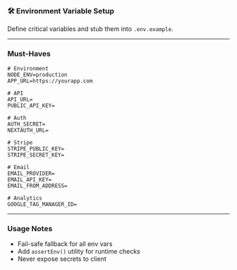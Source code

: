 ### 🛠️ Environment Variable Setup

Define critical variables and stub them into `.env.example`.

---

### Must-Haves

```
# Environment
NODE_ENV=production
APP_URL=https://yourapp.com

# API
API_URL=
PUBLIC_API_KEY=

# Auth
AUTH_SECRET=
NEXTAUTH_URL=

# Stripe
STRIPE_PUBLIC_KEY=
STRIPE_SECRET_KEY=

# Email
EMAIL_PROVIDER=
EMAIL_API_KEY=
EMAIL_FROM_ADDRESS=

# Analytics
GOOGLE_TAG_MANAGER_ID=
```

---

### Usage Notes

- Fail-safe fallback for all env vars
- Add `assertEnv()` utility for runtime checks
- Never expose secrets to client
